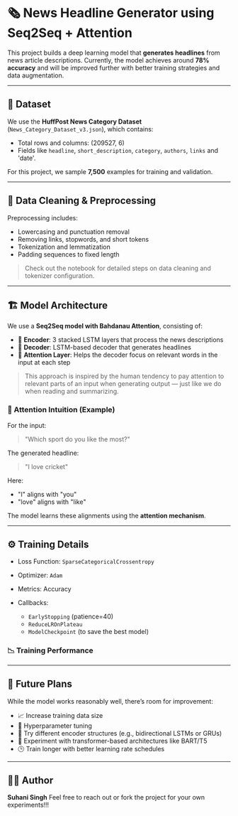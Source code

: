 # 🗞️ News Headline Generator using Seq2Seq + Attention

This project builds a deep learning model that **generates headlines** from news article descriptions. Currently, the model achieves around **78% accuracy** and will be improved further with better training strategies and data augmentation.

---

## 📂 Dataset

We use the **HuffPost News Category Dataset** (`News_Category_Dataset_v3.json`), which contains:

* Total rows and columns: (209527, 6)
* Fields like `headline`, `short_description`, `category`, `authors`, `links` and 'date'.

For this project, we sample **7,500** examples for training and validation.

---

## 🧼 Data Cleaning & Preprocessing

Preprocessing includes:

* Lowercasing and punctuation removal
* Removing links, stopwords, and short tokens
* Tokenization and lemmatization
* Padding sequences to fixed length

> Check out the notebook for detailed steps on data cleaning and tokenizer configuration.

---

## 🏗️ Model Architecture

We use a **Seq2Seq model with Bahdanau Attention**, consisting of:

* 🧠 **Encoder**: 3 stacked LSTM layers that process the news descriptions
* 📘 **Decoder**: LSTM-based decoder that generates headlines
* 🎯 **Attention Layer**: Helps the decoder focus on relevant words in the input at each step

> This approach is inspired by the human tendency to pay attention to relevant parts of an input when generating output — just like we do when reading and summarizing.

### 🔀 Attention Intuition (Example)

For the input:

> "Which sport do you like the most?"

The generated headline:

> "I love cricket"

Here:

* "I" aligns with "you"
* "love" aligns with "like"

The model learns these alignments using the **attention mechanism**.

---

## ⚙️ Training Details

* Loss Function: `SparseCategoricalCrossentropy`
* Optimizer: `Adam`
* Metrics: Accuracy
* Callbacks:

  * `EarlyStopping` (patience=40)
  * `ReduceLROnPlateau`
  * `ModelCheckpoint` (to save the best model)

### 📉 Training Performance


---

## 🛃️ Future Plans

While the model works reasonably well, there’s room for improvement:

* 📈 Increase training data size
* 🧪 Hyperparameter tuning
* 🔀 Try different encoder structures (e.g., bidirectional LSTMs or GRUs)
* 🧠 Experiment with transformer-based architectures like BART/T5
* 🕒 Train longer with better learning rate schedules

---

## 🧑‍💻 Author

**Suhani Singh**
Feel free to reach out or fork the project for your own experiments!!!
